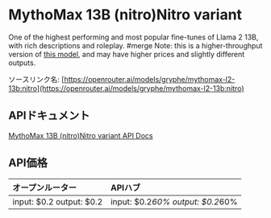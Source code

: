# MythoMax 13B (nitro)Nitro variant

One of the highest performing and most popular fine-tunes of Llama 2 13B, with rich descriptions and roleplay. #merge
Note: this is a higher-throughput version of [this model](/models/gryphe/mythomax-l2-13b), and may have higher prices and slightly different outputs.

ソースリンク名: [https://openrouter.ai/models/gryphe/mythomax-l2-13b:nitro](https://openrouter.ai/models/gryphe/mythomax-l2-13b:nitro)

## APIドキュメント

[MythoMax 13B (nitro)Nitro variant API Docs](../apis/ja/MythoMax_13B_(nitro)Nitro_variant.md)

## API価格

| オープンルーター | APIハブ |
|:---|:---|
| input: $0.2 output: $0.2 | input: $0.2*60% output: $0.2*60% |
